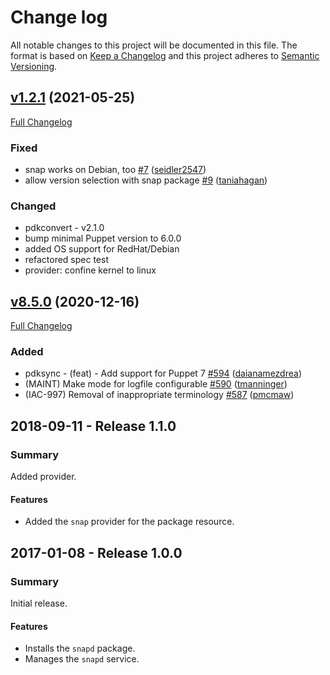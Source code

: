 # Change log

All notable changes to this project will be documented in this file. The format is based on [Keep a Changelog](http://keepachangelog.com/en/1.0.0/) and this project adheres to [Semantic Versioning](http://semver.org).

## [v1.2.1](https://github.com/fervidus/fervid-snapd/tree/v1.2.1) (2021-05-25)

[Full Changelog](https://github.com/fervidus/fervid-snapd/compare/v1.1.0...v1.2.1)

### Fixed

- snap works on Debian, too [\#7](https://github.com/kemra102/puppet-snapd/pull/7) ([seidler2547](https://github.com/seidler2547))
- allow version selection with snap package [\#9](https://github.com/kemra102/puppet-snapd/pull/9) ([taniahagan](https://github.com/taniahagan))

### Changed

- pdkconvert - v2.1.0
- bump minimal Puppet version to 6.0.0
- added OS support for RedHat/Debian
- refactored spec test
- provider: confine kernel to linux

## [v8.5.0](https://github.com/puppetlabs/puppetlabs-ntp/tree/v8.5.0) (2020-12-16)

[Full Changelog](https://github.com/puppetlabs/puppetlabs-ntp/compare/v8.4.0...v8.5.0)

### Added

- pdksync - \(feat\) - Add support for Puppet 7 [\#594](https://github.com/puppetlabs/puppetlabs-ntp/pull/594) ([daianamezdrea](https://github.com/daianamezdrea))
- \(MAINT\) Make mode for logfile configurable [\#590](https://github.com/puppetlabs/puppetlabs-ntp/pull/590) ([tmanninger](https://github.com/tmanninger))
- \(IAC-997\) Removal of inappropriate terminology [\#587](https://github.com/puppetlabs/puppetlabs-ntp/pull/587) ([pmcmaw](https://github.com/pmcmaw))



## 2018-09-11 - Release 1.1.0
### Summary
Added provider.

#### Features
- Added the `snap` provider for the package resource.

## 2017-01-08 - Release 1.0.0
### Summary
Initial release.

#### Features
- Installs the `snapd` package.
- Manages the `snapd` service.
